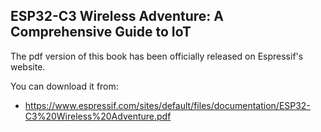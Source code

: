 ## ESP32-C3 Wireless Adventure: A Comprehensive Guide to IoT

The pdf version of this book has been officially released on Espressif's website.

You can download it from:
- <https://www.espressif.com/sites/default/files/documentation/ESP32-C3%20Wireless%20Adventure.pdf>
